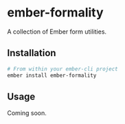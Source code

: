 # ember-formality

A collection of Ember form utilities.

## Installation

```bash
# From within your ember-cli project
ember install ember-formality
```

## Usage

Coming soon.
